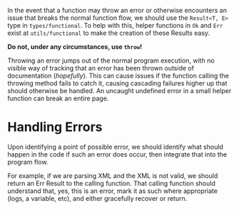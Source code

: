 In the event that a function may throw an error or otherwise encounters an issue that breaks the normal function flow, we should use the `Result<T, E>` type in `types/functional`. To help with this, helper functions in `Ok` and `Err` exist at `utils/functional` to make the creation of these Results easy.

**Do not, under any circumstances, use `throw`!**

Throwing an error jumps out of the normal program execution, with no visible way of tracking that an error has been thrown outside of documentation (*hopefully*). This can cause issues if the function calling the throwing method fails to catch it, causing cascading failures higher up that should otherwise be handled. An uncaught undefined error in a small helper function can break an entire page.

# Handling Errors
Upon identifying a point of possible error, we should identify what should happen in the code if such an error does occur, then integrate that into the program flow. 

For example, if we are parsing XML and the XML is not valid, we should return an Err Result to the calling function. That calling function should understand that, yes, this is an error, mark it as such where appropriate (logs, a variable, etc), and either gracefully recover or return.